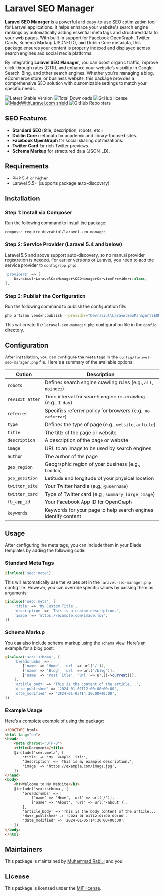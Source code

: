 # Laravel SEO Manager

**Laravel SEO Manager** is a powerful and easy-to-use SEO optimization tool for Laravel applications. It helps enhance your website's search engine rankings by automatically adding essential meta tags and structured data to your web pages. With built-in support for Facebook OpenGraph, Twitter Cards, Schema Markup (JSON-LD), and Dublin Core metadata, this package ensures your content is properly indexed and displayed across search engines and social media platforms.

By integrating **Laravel SEO Manager**, you can boost organic traffic, improve click-through rates (CTR), and enhance your website’s visibility in Google Search, Bing, and other search engines. Whether you're managing a blog, eCommerce store, or business website, this package provides a comprehensive SEO solution with customizable settings to match your specific needs.

[![Latest Stable Version](https://poser.pugx.org/devrabiul/laravel-seo-manager/v/stable)](https://packagist.org/packages/devrabiul/laravel-seo-manager)
[![Total Downloads](https://poser.pugx.org/devrabiul/laravel-seo-manager/downloads)](https://packagist.org/packages/devrabiul/laravel-seo-manager)
![GitHub license](https://img.shields.io/github/license/devrabiul/laravel-seo-manager)
[![MadeWithLaravel.com shield](https://madewithlaravel.com/storage/repo-shields/5648-shield.svg)](https://madewithlaravel.com/p/laravel-seo-manager/shield-link)
![GitHub Repo stars](https://img.shields.io/github/stars/devrabiul/laravel-seo-manager?style=social)

## SEO Features

- **Standard SEO** (title, description, robots, etc.)
- **Dublin Core** metadata for academic and library-focused sites.
- **Facebook OpenGraph** for social sharing optimizations.
- **Twitter Card** for rich Twitter previews.
- **Schema Markup** for structured data (JSON-LD).

## Requirements

- PHP 5.4 or higher
- Laravel 5.5+ (supports package auto-discovery)

## Installation

### Step 1: Install via Composer

Run the following command to install the package:

```bash
composer require devrabiul/laravel-seo-manager
```

### Step 2: Service Provider (Laravel 5.4 and below)

Laravel 5.5 and above support auto-discovery, so no manual provider registration is needed. For earlier versions of Laravel, you need to add the service provider to `config/app.php`:

```php
'providers' => [
    Devrabiul\LaravelSeoManager\SEOManagerServiceProvider::class,
],
```

### Step 3: Publish the Configuration

Run the following command to publish the configuration file:

```bash
php artisan vendor:publish --provider="Devrabiul\LaravelSeoManager\SEOManagerServiceProvider"
```

This will create the `laravel-seo-manager.php` configuration file in the `config` directory.

## Configuration

After installation, you can configure the meta tags in the `config/laravel-seo-manager.php` file. Here's a summary of the available options:

| Option            | Description                                                         |
|-------------------|---------------------------------------------------------------------|
| `robots`          | Defines search engine crawling rules (e.g., `all`, `noindex`)       |
| `revisit_after`   | Time interval for search engine re-crawling (e.g., `1 day`)         |
| `referrer`        | Specifies referrer policy for browsers (e.g., `no-referrer`)        |
| `type`            | Defines the type of page (e.g., `website`, `article`)               |
| `title`           | The title of the page or website                                    |
| `description`     | A description of the page or website                                |
| `image`           | URL to an image to be used by search engines                        |
| `author`          | The author of the page                                              |
| `geo_region`      | Geographic region of your business (e.g., `London`)                 |
| `geo_position`    | Latitude and longitude of your physical location                    |
| `twitter_site`    | Your Twitter handle (e.g., `@username`)                             |
| `twitter_card`    | Type of Twitter card (e.g., `summary_large_image`)                  |
| `fb_app_id`       | Your Facebook App ID for OpenGraph                                 |
| `keywords`        | Keywords for your page to help search engines identify content      |

## Usage

After configuring the meta tags, you can include them in your Blade templates by adding the following code:

### Standard Meta Tags

```php
@include('seo::meta')
```

This will automatically use the values set in the `laravel-seo-manager.php` config file. However, you can override specific values by passing them as arguments:

```php
@include('seo::meta', [
    'title' => 'My Custom Title',
    'description' => 'This is a custom description.',
    'image' => 'https://example.com/image.jpg',
])
```

### Schema Markup

You can also include schema markup using the `schema` view. Here’s an example for a blog post:

```php
@include('seo::schema', [
    'breadcrumbs' => [
        ['name' => 'Home', 'url' => url('/')],
        ['name' => 'Blog', 'url' => url('/blog')],
        ['name' => 'Post Title', 'url' => url()->current()],
    ],
    'article_body' => 'This is the content of the article...',
    'date_published' => '2024-01-01T12:00:00+00:00',
    'date_modified' => '2024-01-05T14:30:00+00:00',
])
```

### Example Usage

Here’s a complete example of using the package:

```html
<!DOCTYPE html>
<html lang="en">
<head>
    <meta charset="UTF-8">
    <title>Document</title>
    @include('seo::meta', [
        'title' => 'My Example Title',
        'description' => 'This is my example description.',
        'image' => 'https://example.com/image.jpg',
    ])
</head>
<body>
    <h1>Welcome to My Website</h1>
    @include('seo::schema', [
        'breadcrumbs' => [
            ['name' => 'Home', 'url' => url('/')],
            ['name' => 'About', 'url' => url('/about')],
        ],
        'article_body' => 'This is the body content of the article...',
        'date_published' => '2024-01-01T12:00:00+00:00',
        'date_modified' => '2024-01-05T14:30:00+00:00',
    ])
</body>
</html>
```

## Maintainers

This package is maintained by [Muhammad Rabiul](http://github.com/devrabiul) and you!

## License

This package is licensed under the [MIT license](https://github.com/devrabiul/laravel-seo-manager/blob/master/LICENSE).
